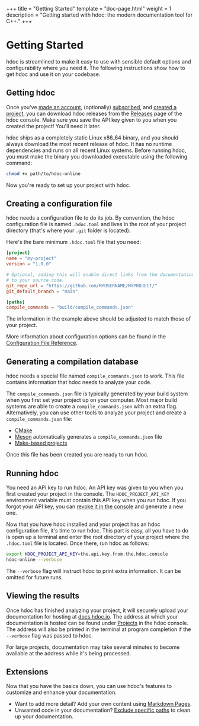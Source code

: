 +++
title = "Getting Started"
template = "doc-page.html"
weight = 1
description = "Getting started with hdoc: the modern documentation tool for C++."
+++

# Getting Started

hdoc is streamlined to make it easy to use with sensible default options and configurability where you need it.
The following instructions show how to get hdoc and use it on your codebase.

## Getting hdoc

Once you've [made an account](https://app.hdoc.io/accounts/signup/), (optionally) [subscribed](https://app.hdoc.io/subscriptions/plans/), and [created a project](https://app.hdoc.io/projects/create/), you can download hdoc releases from the [Releases](https://app.hdoc.io/releases/downloads/) page of the hdoc console.
Make sure you save the API key given to you when you created the project!
You'll need it later.

hdoc ships as a completely static Linux x86_64 binary, and you should always download the most recent release of hdoc.
It has no runtime dependencies and runs on all recent Linux systems.
Before running hdoc, you must make the binary you downloaded executable using the following command:

```bash
chmod +x path/to/hdoc-online
```

Now you're ready to set up your project with hdoc.

## Creating a configuration file

hdoc needs a configuration file to do its job.
By convention, the hdoc configuration file is named `.hdoc.toml` and lives in the root of your project directory (that's where your `.git` folder is located).

Here's the bare minimum `.hdoc.toml` file that you need:

```toml
[project]
name = "my-project"
version = "1.0.0"

# Optional, adding this will enable direct links from the documentation
# to your source code.
git_repo_url = "https://github.com/MYUSERNAME/MYPROJECT/"
git_default_branch = "main"

[paths]
compile_commands = "build/compile_commands.json"
```

The information in the example above should be adjusted to match those of your project.

More information about configuration options can be found in the [Configuration File Reference](@/docs/reference/config-file-reference.md).

## Generating a compilation database

hdoc needs a special file named `compile_commands.json` to work.
This file contains information that hdoc needs to analyze your code.

The `compile_commands.json` file is typically generated by your build system when you first set your project up on your computer.
Most major build systems are able to create a `compile_commands.json` with an extra flag.
Alternatively, you can use other tools to analyze your project and create a `compile_commands.json` file:

 - [CMake](https://cmake.org/cmake/help/latest/variable/CMAKE_EXPORT_COMPILE_COMMANDS.html)
 - [Meson](https://mesonbuild.com/) automatically generates a `compile_commands.json` file
 - [Make-based projects](https://github.com/rizsotto/Bear)

Once this file has been created you are ready to run hdoc.

## Running hdoc

You need an API key to run hdoc.
An API key was given to you when you first created your project in the console.
The `HDOC_PROJECT_API_KEY` environment variable must contain this API key when you run hdoc.
If you forgot your API key, you can [revoke it in the console](https://app.hdoc.io/projects/) and generate a new one.

Now that you have hdoc installed and your project has an hdoc configuration file, it's time to run hdoc.
This part is easy, all you have to do is open up a terminal and enter the root directory of your project where the `.hdoc.toml` file is located.
Once there, run hdoc as follows:

```bash
export HDOC_PROJECT_API_KEY=the.api.key.from.the.hdoc.console
hdoc-online --verbose
```

The `--verbose` flag will instruct hdoc to print extra information.
It can be omitted for future runs.

## Viewing the results

Once hdoc has finished analyzing your project, it will securely upload your documentation for hosting at [docs.hdoc.io](https://docs.hdoc.io).
The address at which your documentation is hosted can be found under [Projects](https://app.hdoc.io/projects/) in the hdoc console.
The address will also be printed in the terminal at program completion if the `--verbose` flag was passed to hdoc.

For large projects, documentation may take several minutes to become available at the address while it's being processed.

## Extensions

Now that you have the basics down, you can use hdoc's features to customize and enhance your documentation.

 - Want to add more detail? Add your own content using [Markdown Pages](@/docs/features/markdown-pages.md).
 - Unwanted code in your documentation? [Exclude specific paths](@/docs/features/excluding-code.md) to clean up your documentation.
